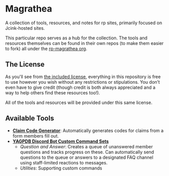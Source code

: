 # Magrathea
A collection of tools, resources, and notes for rp sites, primarily focused on Jcink-hosted sites.

This particular repo serves as a hub for the collection. The tools and resources themselves can be found in their own repos (to make them easier to fork) all under the [rp-magrathea org](https://github.com/rp-magrathea).

## The License

As you'll see from [the included license](LICENSE), everything in this repository is free to use however you wish without any restrictions or stipulations. You don’t even have to give credit (though credit is both always appreciated and a way to help others find these resources too!).

All of the tools and resources will be provided under this same license.

## Available Tools
 - [**Claim Code Generator**](https://github.com/rp-magrathea/claim-code-generator): Automatically generates codes for claims from a form members fill out.
 - [**YAGPDB Discord Bot Custom Command Sets**](https://github.com/rp-magrathea/yagpdb-cc)
   - *Question and Answer*: Creates a queue of unanswered member questions and tracks progress on these. Can automatically send questions to the queue or answers to a designated FAQ channel using staff-limited reactions to messages.
   - *Utilities*: Supporting custom commands
